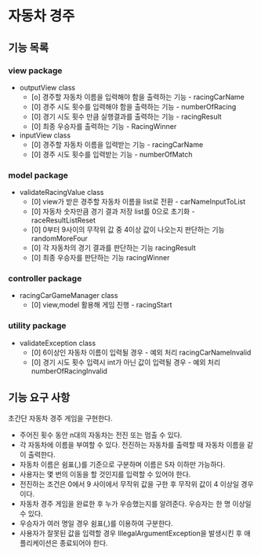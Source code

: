# 자동차 경주

## 기능 목록
### view package
 - outputView class
   + [o] 경주할 자동차 이름을 입력해야 함을 출력하는 기능 - racingCarName
   + [0] 경주 시도 횟수를 입력해야 함을 출력하는 기능 - numberOfRacing
   + [0] 경기 시도 횟수 만큼 실행결과를 출력하는 기능 - racingResult
   + [0] 최종 우승자를 출력하는 기능 - RacingWinner
- inputView class 
   + [0] 경주할 자동차 이름을 입력받는 기능 - racingCarName
   + [0] 경주 시도 횟수를 입력받는 기능 - numberOfMatch

### model package
 - validateRacingValue class
   + [0] view가 받은 경주할 자동차 이름을 list로 전환 - carNameInputToList
   + [0] 자동차 숫자만큼 경기 결과 저장 list를 0으로 초기화 - raceResultListReset
   + [0] 0부터 9사이의 무작위 값 중 4이상 값이 나오는지 판단하는 기능 randomMoreFour
   + [0] 각 자동차의 경기 결과를 판단하는 기능 racingResult
   + [0] 최종 우승자를 판단하는 기능 racingWinner

### controller package
 - racingCarGameManager class
   + [0] view,model 활용해 게임 진행 - racingStart
 
### utility package
 - validateException class
   + [0] 6이상인 자동차 이름이 입력될 경우 - 예외 처리 racingCarNameInvalid
   + [0] 경기 시도 횟수 입력시 int가 아닌 값이 입력될 경우 - 예외 처리 numberOfRacingInvalid

   
## 기능 요구 사항 

초간단 자동차 경주 게임을 구현한다.

- 주어진 횟수 동안 n대의 자동차는 전진 또는 멈출 수 있다.
- 각 자동차에 이름을 부여할 수 있다. 전진하는 자동차를 출력할 때 자동차 이름을 같이 출력한다.
- 자동차 이름은 쉼표(,)를 기준으로 구분하며 이름은 5자 이하만 가능하다.
- 사용자는 몇 번의 이동을 할 것인지를 입력할 수 있어야 한다.
- 전진하는 조건은 0에서 9 사이에서 무작위 값을 구한 후 무작위 값이 4 이상일 경우이다.
- 자동차 경주 게임을 완료한 후 누가 우승했는지를 알려준다. 우승자는 한 명 이상일 수 있다.
- 우승자가 여러 명일 경우 쉼표(,)를 이용하여 구분한다.
- 사용자가 잘못된 값을 입력할 경우 IllegalArgumentException을 발생시킨 후 애플리케이션은 종료되어야 한다.
